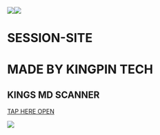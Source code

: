 <a><img src='https://i.imgur.com/LyHic3i.gif'/></a><a><img src='https://i.imgur.com/LyHic3i.gif'/></a>
# SESSION-SITE

# MADE BY KINGPIN TECH

## KINGS MD SCANNER

[TAP HERE OPEN](https://king-pin-paring-code-generator-22d2a0efa863.herokuapp.com/)

<a><img src='https://telegra.ph/file/d6f2db280e4ec4d743cb0.jpg'/></a>
